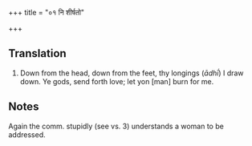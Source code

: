 +++
title = "०१ नि शीर्षतो"

+++
## Translation
1. Down from the head, down from the feet, thy longings (*ādhī́*) I draw  
down. Ye gods, send forth love; let yon \[man\] burn for me.

## Notes
Again the comm. stupidly (see vs. 3) understands a woman to be  
addressed.
